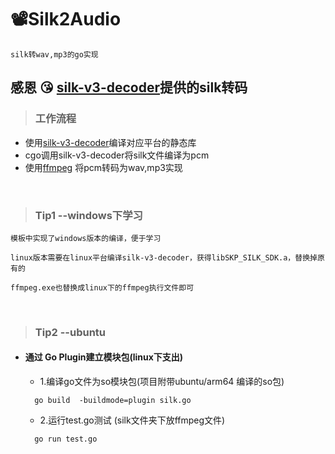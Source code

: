 # 📽Silk2Audio
`silk转wav,mp3的go实现`

 ## 感恩 😘 [silk-v3-decoder](https://github.com/kn007/silk-v3-decoder)提供的silk转码


> ### 工作流程

- 使用[silk-v3-decoder](https://github.com/kn007/silk-v3-decoder)编译对应平台的静态库
- cgo调用silk-v3-decoder将silk文件编译为pcm
- 使用[ffmpeg](https://github.com/FFmpeg/FFmpeg) 将pcm转码为wav,mp3实现

<br>

>### Tip1 --windows下学习
```
模板中实现了windows版本的编译，便于学习

linux版本需要在linux平台编译silk-v3-decoder，获得libSKP_SILK_SDK.a，替换掉原有的

ffmpeg.exe也替换成linux下的ffmpeg执行文件即可
```
<br>

>### Tip2 --ubuntu

- #### 通过 Go Plugin建立模块包(linux下支出)

    - 1.编译go文件为so模块包(项目附带ubuntu/arm64 编译的so包)
    ```shell script
      go build  -buildmode=plugin silk.go
    ```
    - 2.运行test.go测试 (silk文件夹下放ffmpeg文件)
    ```shell script
      go run test.go
    ```
    
  